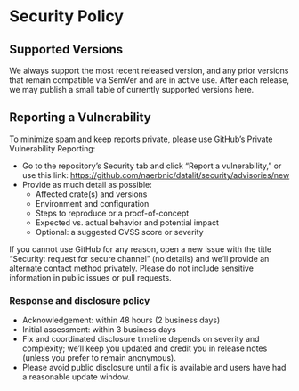 # Security Policy

## Supported Versions

We always support the most recent released version, and any prior versions that
remain compatible via SemVer and are in active use. After each release, we may
publish a small table of currently supported versions here.

## Reporting a Vulnerability

To minimize spam and keep reports private, please use GitHub’s Private Vulnerability Reporting:

- Go to the repository’s Security tab and click “Report a vulnerability,” or use this link:
  <https://github.com/naerbnic/datalit/security/advisories/new>
- Provide as much detail as possible:
  - Affected crate(s) and versions
  - Environment and configuration
  - Steps to reproduce or a proof-of-concept
  - Expected vs. actual behavior and potential impact
  - Optional: a suggested CVSS score or severity

If you cannot use GitHub for any reason, open a new issue with the title “Security: request for secure channel” (no details) and we’ll provide an alternate contact method privately. Please do not include sensitive information in public issues or pull requests.

### Response and disclosure policy

- Acknowledgement: within 48 hours (2 business days)
- Initial assessment: within 3 business days
- Fix and coordinated disclosure timeline depends on severity and complexity; we’ll keep you updated and credit you in release notes (unless you prefer to remain anonymous).
- Please avoid public disclosure until a fix is available and users have had a reasonable update window.
